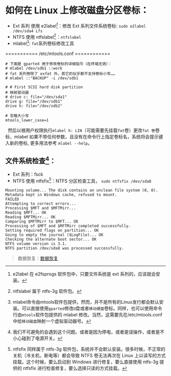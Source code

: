 # 如何在 Linux 上修改磁盘分区卷标：

+ Ext 系列 使用 e2label[^e2label]：修改 Ext 系列文件系统卷标: `sudo e2label /dev/sda4 Lfs`
+ NTFS 使用 ntfslabel[^ntfslabel]：`ntfslabel `
+ mlabel[^mlabel]: `fat`系列卷标修改工具

 =========== /etc/mtools.conf ============

```config
# 下面是 gparted 用于修改卷标的详细指令（在终端无效）：
# mlabel /dev/sdb1 ::work
# fat 系列卷除了 exfat 外，其它的似乎都不支持卷标小写……
# mlabel ::"BACKUP" -i /dev/sdb1

# # First SCSI hard disk partition
# 映射驱动器
# drive c: file="/dev/sda1"
drive g: file="/dev/sdb1"
drive h: file="/dev/sdb2"

# 忽略大小写
mtools_lower_case=1
```

&nbsp;&nbsp;然后以根用户权限执行`mlabel h: LIN`（可能需要先挂载`fat`卷）更改`fat 卷`卷标，mlabel 如果不带任何参数，且没有在命令行上指定卷标名，系统将会提示键入新的卷标, 更多用法参考 `mlabel --help`。

## 文件系统检查[^disk_check]：

+ Ext 系列：fsck 
+ NTFS 使用 ntfsfix[^fix]：NTFS 分区检查工具， `sudo ntfsfix /dev/sda8`

```log
Mounting volume... The disk contains an unclean file system (0, 0).
Metadata kept in Windows cache, refused to mount.
FAILED
Attempting to correct errors...
Processing $MFT and $MFTMirr...
Reading $MFT... OK
Reading $MFTMirr... OK
Comparing $MFTMirr to $MFT... OK
Processing of $MFT and $MFTMirr completed successfully.
Setting required flags on partition... OK
Going to empty the journal ($LogFile)... OK
Checking the alternate boot sector... OK
NTFS volume version is 3.1.
NTFS partition /dev/sda8 was processed successfully.
```

> 数据恢复：[数据恢复](recovery_data.md)

[^e2label]: e2label 在 e2fsprogs 软件包中，只要文件系统是 ext 系列的，应该就会安装。

[^ntfslabel]: ntfslabel 属于 ntfs-3g 软件包。

[^mlabel]: mlabel命令由mtools软件包提供，然而，并不是所有的Linux发行都会默认安装。可以直接使用`gparted`修改`U`盘或者`移动硬盘`卷标。同样，也可以使用命令行由`mtools`软件包提供的 mlabel 修改。当然，这需要先在/etc/mtools.conf中给`移动磁盘`映射一个虚拟驱动器号。

[^disk_check]: 我们不可避免的会遇到这个问题。或者是因为停电，或者是误操作，或者是不小心碰到了电源开关。

[^fix]: ntfsfix 同样属于 ntfs-3g 软件包，系统并不会默认安装。很多时候，不正常的关机（冷关机，断电等）都会导致 NTFS 卷无法再次在 Linux 上以读写的方式挂载。这个时候，要么启动到 Windows 进行修复，要么直接使用 ntfs-3g 提供的 ntfsfix 进行检查修复，要么选择只读的方式挂载。

